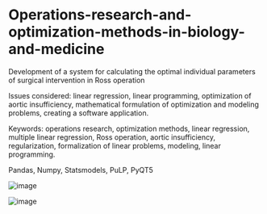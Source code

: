 # Operations-research-and-optimization-methods-in-biology-and-medicine
Development of a system for calculating the optimal individual parameters of surgical intervention in Ross operation

Issues considered: linear regression, linear programming, optimization of aortic insufficiency, mathematical formulation of optimization and modeling problems, creating a software application.

Keywords: operations research, optimization methods, linear regression, multiple linear regression, Ross operation, aortic insufficiency, regularization, formalization of linear problems, modeling, linear programming.

Pandas, Numpy, Statsmodels, PuLP, PyQT5

![image](https://user-images.githubusercontent.com/77932059/178573976-4425bdda-2110-4d86-adbe-79e6db05c2bd.png)

![image](https://user-images.githubusercontent.com/77932059/178574290-020363f9-ad37-4fdc-97bb-9674906da491.png)
